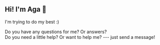 ## Hi! I'm Aga :frog:

I'm trying to do my best :)

Do you have any questions for me? Or answers? \
Do you need a little help? Or want to help me? --- just send a message!



<!--
**AgnieszkaZaba/AgnieszkaZaba** is a ✨ _special_ ✨ repository because its `README.md` (this file) appears on your GitHub profile.

Here are some ideas to get you started:

- 🔭 I’m currently working on ...
- 🌱 I’m currently learning ...
- 👯 I’m looking to collaborate on ...
- 🤔 I’m looking for help with ...
- 💬 Ask me about ...
- 📫 How to reach me: ...
- 😄 Pronouns: ...
- ⚡ Fun fact: ...
-->
